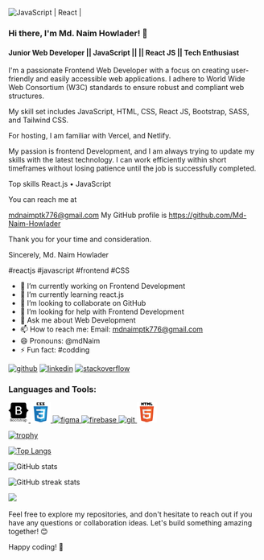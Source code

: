 ![JavaScript | React |](https://i.ibb.co/Jxj9jM7/linkedin-banner-1.jpg)

### Hi there, I'm Md. Naim Howlader! 👋

#### Junior Web Developer || JavaScript || || React JS || Tech Enthusiast
<p>
I'm a passionate Frontend Web Developer with a focus on creating user-friendly and easily accessible web applications. I adhere to World Wide Web Consortium (W3C) standards to ensure robust and compliant web structures.
</p>

My skill set includes JavaScript, HTML, CSS,  React JS,  Bootstrap, SASS, and Tailwind CSS.


For hosting, I am familiar with  Vercel, and Netlify.

My passion is frontend Development, and I am always trying to update my skills with the latest technology. I can work efficiently within short timeframes without losing patience until the job is successfully completed.

Top skills
React.js • JavaScript

You can reach me at 

mdnaimptk776@gmail.com
My GitHub profile is https://github.com/Md-Naim-Howlader

Thank you for your time and consideration.

Sincerely,
Md. Naim Howlader

#reactjs #javascript #frontend #CSS

- 🔭 I’m currently working on Frontend Development 
- 🌱 I’m currently learning react.js
- 👯 I’m looking to collaborate on GitHub 
- 🤔 I’m looking for help with Frontend Development 
- 💬 Ask me about Web Development 
- 📫 How to reach me: Email: mdnaimptk776@gmail.com
- 😄 Pronouns: @mdNaim
- ⚡ Fun fact: #codding 


[<img src='https://cdn.jsdelivr.net/npm/simple-icons@3.0.1/icons/github.svg' alt='github' height='40'>](https://github.com/Md-Naim-Howlader)  [<img src='https://cdn.jsdelivr.net/npm/simple-icons@3.0.1/icons/linkedin.svg' alt='linkedin' height='40'>](https://www.linkedin.com/in/md-naim-howlader/)   [<img src='https://cdn.jsdelivr.net/npm/simple-icons@3.0.1/icons/stackoverflow.svg' alt='stackoverflow' height='40'>](https://stackoverflow.com/users/23251041/md-naim-howlader)  

<h3 align="left">Languages and Tools:</h3>
<p align="left"> <a href="https://getbootstrap.com" target="_blank" rel="noreferrer"> <img src="https://raw.githubusercontent.com/devicons/devicon/master/icons/bootstrap/bootstrap-plain-wordmark.svg" alt="bootstrap" width="40" height="40"/> </a> <a href="https://www.w3schools.com/css/" target="_blank" rel="noreferrer"> <img src="https://raw.githubusercontent.com/devicons/devicon/master/icons/css3/css3-original-wordmark.svg" alt="css3" width="40" height="40"/> </a>  <a href="https://www.figma.com/" target="_blank" rel="noreferrer"> <img src="https://www.vectorlogo.zone/logos/figma/figma-icon.svg" alt="figma" width="40" height="40"/> </a> <a href="https://firebase.google.com/" target="_blank" rel="noreferrer"> <img src="https://www.vectorlogo.zone/logos/firebase/firebase-icon.svg" alt="firebase" width="40" height="40"/> </a> <a href="https://git-scm.com/" target="_blank" rel="noreferrer"> <img src="https://www.vectorlogo.zone/logos/git-scm/git-scm-icon.svg" alt="git" width="40" height="40"/> </a>  <a href="https://www.w3.org/html/" target="_blank" rel="noreferrer"> <img src="https://raw.githubusercontent.com/devicons/devicon/master/icons/html5/html5-original-wordmark.svg" alt="html5" width="40" height="40"/> </a> 


[![trophy](https://github-profile-trophy.vercel.app/?username=Md-Naim-Howlade)](https://github.com/ryo-ma/github-profile-trophy)

[![Top Langs](https://github-readme-stats.vercel.app/api/top-langs/?username=Md-Naim-Howlade)](https://github.com/anuraghazra/github-readme-stats)

![GitHub stats](https://github-readme-stats.vercel.app/api?username=Md-Naim-Howlade&show_icons=true&count_private=true)  

![GitHub streak stats](https://github-readme-streak-stats.herokuapp.com/?user=Md-Naim-Howlade)

![](https://komarev.com/ghpvc/?username=Md-Naim-Howlade&color=blue)


Feel free to explore my repositories, and don't hesitate to reach out if you have any questions or collaboration ideas. Let's build something amazing together! 😊



Happy coding! 🚀
